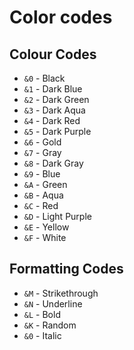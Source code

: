 # Color codes

## Colour Codes

* `&0` - Black
* `&1` - Dark Blue
* `&2` - Dark Green
* `&3` - Dark Aqua
* `&4` - Dark Red
* `&5` - Dark Purple
* `&6` - Gold
* `&7` - Gray
* `&8` - Dark Gray
* `&9` - Blue
* `&A` - Green
* `&B` - Aqua
* `&C` - Red
* `&D` - Light Purple
* `&E` - Yellow
* `&F` - White

## Formatting Codes

* `&M` - Strikethrough
* `&N` - Underline
* `&L` - Bold
* `&K` - Random
* `&0` - Italic

